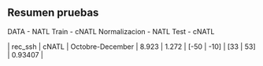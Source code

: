 ## Resumen pruebas

DATA - NATL
Train - cNATL
Normalizacion - NATL
Test - cNATL

| rec_ssh    | cNATL    | Octobre-December | 8.923 | 1.272 | [-50 | -10] | [33 | 53] | 0.93407 |
